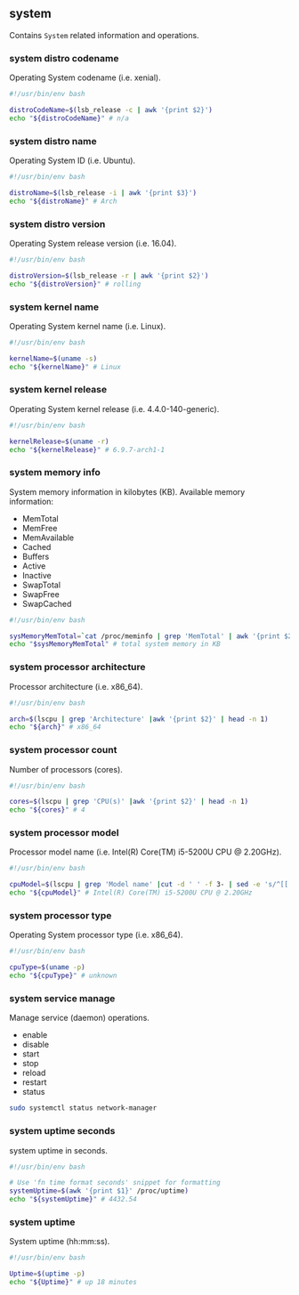 ## system

Contains `System` related information and operations.

### system distro codename

Operating System codename (i.e. xenial).

```bash
#!/usr/bin/env bash

distroCodeName=$(lsb_release -c | awk '{print $2}')
echo "${distroCodeName}" # n/a
```

### system distro name

Operating System ID (i.e. Ubuntu).

```bash
#!/usr/bin/env bash

distroName=$(lsb_release -i | awk '{print $3}')
echo "${distroName}" # Arch     
```

### system distro version

Operating System release version (i.e. 16.04).

```bash
#!/usr/bin/env bash

distroVersion=$(lsb_release -r | awk '{print $2}')
echo "${distroVersion}" # rolling
```

### system kernel name

Operating System kernel name (i.e. Linux).

```bash
#!/usr/bin/env bash

kernelName=$(uname -s)
echo "${kernelName}" # Linux
```

### system kernel release

Operating System kernel release (i.e. 4.4.0-140-generic).

```bash
#!/usr/bin/env bash

kernelRelease=$(uname -r)
echo "${kernelRelease}" # 6.9.7-arch1-1
```

### system memory info

System memory information in kilobytes (KB). Available memory information:

- MemTotal
- MemFree
- MemAvailable
- Cached
- Buffers
- Active
- Inactive
- SwapTotal
- SwapFree
- SwapCached

```bash
#!/usr/bin/env bash

sysMemoryMemTotal=`cat /proc/meminfo | grep 'MemTotal' | awk '{print $2}' | head -n 1`
echo "$sysMemoryMemTotal" # total system memory in KB
```     

### system processor architecture

Processor architecture (i.e. x86_64).

```bash
#!/usr/bin/env bash

arch=$(lscpu | grep 'Architecture' |awk '{print $2}' | head -n 1)
echo "${arch}" # x86_64
```

### system processor count

Number of processors (cores).

```bash
#!/usr/bin/env bash

cores=$(lscpu | grep 'CPU(s)' |awk '{print $2}' | head -n 1)
echo "${cores}" # 4
```

### system processor model

Processor model name (i.e. Intel(R) Core(TM) i5-5200U CPU @ 2.20GHz).

```bash
#!/usr/bin/env bash

cpuModel=$(lscpu | grep 'Model name' |cut -d ' ' -f 3- | sed -e 's/^[[:space:]]*//')
echo "${cpuModel}" # Intel(R) Core(TM) i5-5200U CPU @ 2.20GHz
```

### system processor type

Operating System processor type (i.e. x86_64).

```bash
#!/usr/bin/env bash

cpuType=$(uname -p)
echo "${cpuType}" # unknown
```

### system service manage

Manage service (daemon) operations.

- enable
- disable
- start
- stop
- reload
- restart
- status

```bash
sudo systemctl status network-manager
```

### system uptime seconds

system uptime in seconds.

```bash
#!/usr/bin/env bash

# Use 'fn time format seconds' snippet for formatting
systemUptime=$(awk '{print $1}' /proc/uptime)
echo "${systemUptime}" # 4432.54
```

### system uptime

System uptime (hh:mm:ss).

```bash
#!/usr/bin/env bash

Uptime=$(uptime -p)
echo "${Uptime}" # up 18 minutes
```

